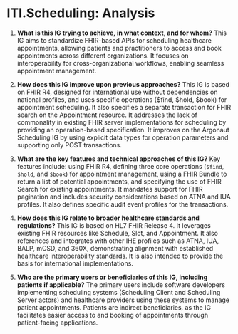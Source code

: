 # ITI.Scheduling: Analysis

1.  **What is this IG trying to achieve, in what context, and for whom?** This IG aims to standardize FHIR-based APIs for scheduling healthcare appointments, allowing patients and practitioners to access and book appointments across different organizations. It focuses on interoperability for cross-organizational workflows, enabling seamless appointment management.

2.  **How does this IG improve upon previous approaches?** This IG is based on FHIR R4, designed for international use without dependencies on national profiles, and uses specific operations ($find, $hold, $book) for appointment scheduling. It also specifies a separate transaction for FHIR search on the Appointment resource. It addresses the lack of commonality in existing FHIR server implementations for scheduling by providing an operation-based specification. It improves on the Argonaut Scheduling IG by using explicit data types for operation parameters and supporting only POST transactions.

3.  **What are the key features and technical approaches of this IG?** Key features include: using FHIR R4, defining three core operations (`$find`, `$hold`, and `$book`) for appointment management, using a FHIR Bundle to return a list of potential appointments, and specifying the use of FHIR Search for existing appointments. It mandates support for FHIR pagination and includes security considerations based on ATNA and IUA profiles. It also defines specific audit event profiles for the transactions.

4.  **How does this IG relate to broader healthcare standards and regulations?** This IG is based on HL7 FHIR Release 4. It leverages existing FHIR resources like Schedule, Slot, and Appointment. It also references and integrates with other IHE profiles such as ATNA, IUA, BALP, mCSD, and 360X, demonstrating alignment with established healthcare interoperability standards. It is also intended to provide the basis for international implementations.

5.  **Who are the primary users or beneficiaries of this IG, including patients if applicable?** The primary users include software developers implementing scheduling systems (Scheduling Client and Scheduling Server actors) and healthcare providers using these systems to manage patient appointments. Patients are indirect beneficiaries, as the IG facilitates easier access to and booking of appointments through patient-facing applications.
